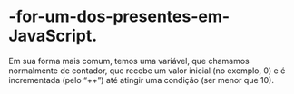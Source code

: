 # -for-um-dos-presentes-em-JavaScript.
Em sua forma mais comum, temos uma variável, que chamamos normalmente de contador, que recebe um valor inicial (no exemplo, 0) e é incrementada (pelo “++”) até atingir uma condição (ser menor que 10).
